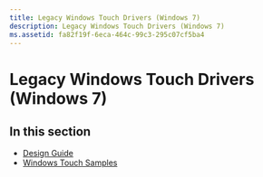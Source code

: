 ```yaml
---
title: Legacy Windows Touch Drivers (Windows 7)
description: Legacy Windows Touch Drivers (Windows 7)
ms.assetid: fa82f19f-6eca-464c-99c3-295c07cf5ba4
---
```


# Legacy Windows Touch Drivers (Windows 7)


## <span id="in_this_section"></span>In this section


-   [Design Guide](windows-touch-design-guide.md)
-   [Windows Touch Samples](windows-touch-samples.md)

 

 




